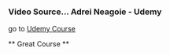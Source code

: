 ### Video Source... Adrei Neagoie - Udemy 

go to [Udemy Course](https://www.udemy.com/course/complete-react-developer-zero-to-mastery/learn/lecture/14987272?start=15#overview)

** Great Course **
